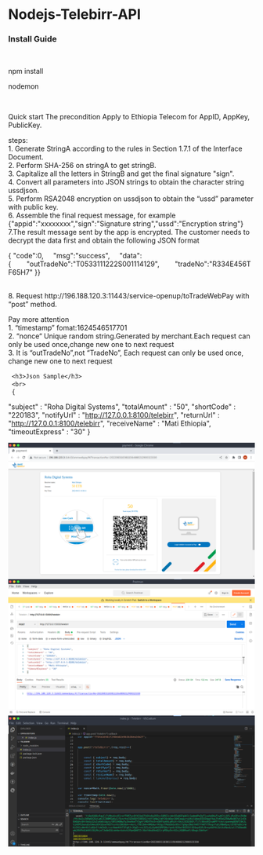 # Nodejs-Telebirr-API

<h3>Install Guide </h3>

 <br>
 
 npm install
 
 nodemon
 
  <br>

Quick start
The precondition
Apply to Ethiopia Telecom for AppID, AppKey, PublicKey.

steps:
 <br>
    1. Generate StringA according to the rules in Section 1.7.1 of the Interface Document.
    <br>
    2. Perform SHA-256 on stringA to get stringB.
     <br>
    3. Capitalize all the letters in StringB and get the final signature "sign".
     <br>
    4. Convert all parameters into JSON strings to obtain the character string ussdjson.
     <br>
    5. Perform RSA2048 encryption on ussdjson to obtain the “ussd” parameter with public key.
     <br>
    6. Assemble the final request message, for example 
     <br>
    {"appid":"xxxxxxxx","sign":"Signature string","ussd":"Encryption string"}
     <br>
    7.The result message sent by the app is encrypted. The customer needs to decrypt the data first and obtain the following JSON format
     <br>


{
"code":0,     "msg":"success",     "data":{        "outTradeNo":"T0533111222S001114129",        "tradeNo":"R334E456TF65H7"
}}

 <br>
    8. Request http://196.188.120.3:11443/service-openup/toTradeWebPay with “post” method.
     <br>
    
Pay more attention
 <br>
    1. “timestamp” fomat:1624546517701
     <br>
    2. “nonce“ Unique random string.Generated by merchant.Each request can only be used once,change new one to next request
     <br>
    3. It is “outTradeNo”,not “TradeNo”, Each request can only be used once, change new one to next request
     <br>
     
     <h3>Json Sample</h3>
     <br>
     {
"subject" : "Roha Digital Systems",
"totalAmount" : "50",
"shortCode" : "220183",
"notifyUrl" : "http://127.0.0.1:8100/telebirr",
"returnUrl" : "http://127.0.0.1:8100/telebirr",
"receiveName" : "Mati Ethiopia",
"timeoutExpress" : "30"
}
     
![Telebirr](https://github.com/MatiEthiopiaRoha/Nodejs-Telebirr-API/blob/main/img/Screenshot%20at%202022-08-31%2010-52-58.png)
![Telebirr](https://github.com/MatiEthiopiaRoha/Nodejs-Telebirr-API/blob/main/img/Screenshot%20at%202022-08-31%2010-55-09.png)
![Telebirr](https://github.com/MatiEthiopiaRoha/Nodejs-Telebirr-API/blob/main/img/Screenshot%20at%202022-08-31%2010-56-31.png)
